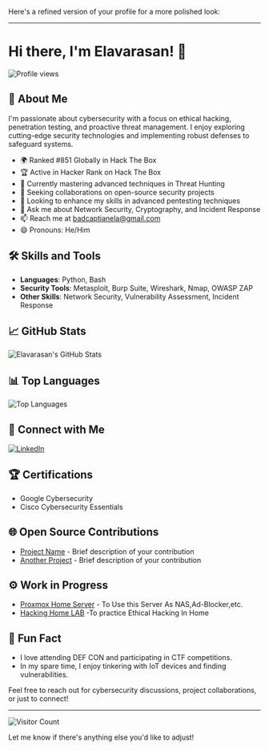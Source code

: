 Here's a refined version of your profile for a more polished look:

---

# Hi there, I'm Elavarasan! 👋

![Profile views](https://gpvc.arturio.dev/badcaptianela)

## 🚀 About Me

I'm passionate about cybersecurity with a focus on ethical hacking, penetration testing, and proactive threat management. I enjoy exploring cutting-edge security technologies and implementing robust defenses to safeguard systems.

- 🌍 Ranked #851 Globally in Hack The Box
- 🏆 Active in Hacker Rank on Hack The Box
- 🌱 Currently mastering advanced techniques in Threat Hunting
- 👯 Seeking collaborations on open-source security projects
- 🤔 Looking to enhance my skills in advanced pentesting techniques
- 💬 Ask me about Network Security, Cryptography, and Incident Response
- 📫 Reach me at [badcaptianela@gmail.com](mailto:badcaptianela@gmail.com)
- 😄 Pronouns: He/Him

## 🛠️ Skills and Tools

- **Languages**: Python, Bash
- **Security Tools**: Metasploit, Burp Suite, Wireshark, Nmap, OWASP ZAP
- **Other Skills**: Network Security, Vulnerability Assessment, Incident Response

## 📈 GitHub Stats

![Elavarasan's GitHub Stats](https://github-readme-stats.vercel.app/api?username=badcaptianela&show_icons=true&theme=radical)

## 📊 Top Languages

![Top Languages](https://github-readme-stats.vercel.app/api/top-langs/?username=badcaptianela&layout=compact&theme=radical)

## 🔗 Connect with Me

[![LinkedIn](https://img.shields.io/badge/LinkedIn-Profile-blue)](https://www.linkedin.com/in/elavarasan-d-70b09322b/)

## 🏆 Certifications

- Google Cybersecurity
- Cisco Cybersecurity Essentials

## 🌐 Open Source Contributions

- [Project Name](https://github.com/badcaptianela/projectname) - Brief description of your contribution
- [Another Project](https://github.com/badcaptianela/anotherproject) - Brief description of your contribution

## ⚙️ Work in Progress

- [Proxmox Home Server](https://github.com/badcaptianela/project-proxmox) - To Use this Server As NAS,Ad-Blocker,etc.
- [Hacking Home LAB](https://github.com/badcaptianela/Hacking-Homelab) -To practice Ethical Hacking In Home

## 🎉 Fun Fact

- I love attending DEF CON and participating in CTF competitions.
- In my spare time, I enjoy tinkering with IoT devices and finding vulnerabilities.

Feel free to reach out for cybersecurity discussions, project collaborations, or just to connect!

---

![Visitor Count](https://komarev.com/ghpvc/?username=badcaptianela)

Let me know if there's anything else you'd like to adjust!
